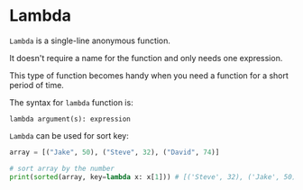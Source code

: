 # Lambda 

```Lambda``` is a single-line anonymous function. 

It doesn't require a name for the function and only needs one expression. 

This type of function becomes handy when you need a function for a short period of time. 

The syntax for ```lambda``` function is:

```lambda argument(s): expression```

```Lambda``` can be used for sort key:
```python
array = [("Jake", 50), ("Steve", 32), ("David", 74)]

# sort array by the number
print(sorted(array, key=lambda x: x[1])) # [('Steve', 32), ('Jake', 50), ('David', 74)] 
```
